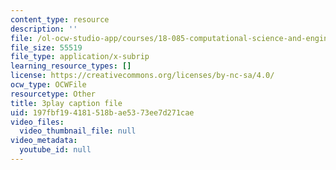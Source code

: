 ```yaml
---
content_type: resource
description: ''
file: /ol-ocw-studio-app/courses/18-085-computational-science-and-engineering-i-fall-2008/197fbf194181518bae5373ee7d271cae_Siqu0aOOQCM.vtt
file_size: 55519
file_type: application/x-subrip
learning_resource_types: []
license: https://creativecommons.org/licenses/by-nc-sa/4.0/
ocw_type: OCWFile
resourcetype: Other
title: 3play caption file
uid: 197fbf19-4181-518b-ae53-73ee7d271cae
video_files:
  video_thumbnail_file: null
video_metadata:
  youtube_id: null
---
```

